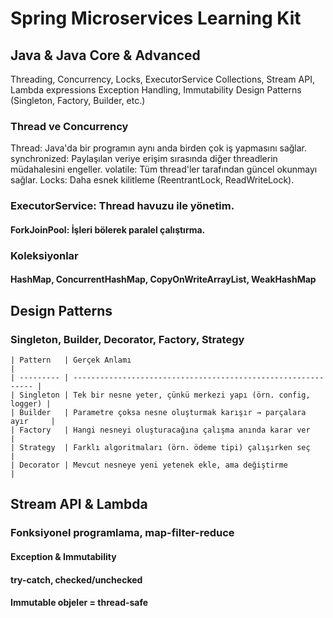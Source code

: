 # Spring Microservices Learning Kit

## Java & Java Core & Advanced

Threading, Concurrency, Locks, ExecutorService
Collections, Stream API, Lambda expressions
Exception Handling, Immutability
Design Patterns (Singleton, Factory, Builder, etc.)

### Thread ve Concurrency

Thread: Java'da bir programın aynı anda birden çok iş yapmasını sağlar.
synchronized: Paylaşılan veriye erişim sırasında diğer threadlerin müdahalesini engeller.
volatile: Tüm thread'ler tarafından güncel okunmayı sağlar.
Locks: Daha esnek kilitleme (ReentrantLock, ReadWriteLock).

### ExecutorService: Thread havuzu ile yönetim.
#### ForkJoinPool: İşleri bölerek paralel çalıştırma.

### Koleksiyonlar
#### HashMap, ConcurrentHashMap, CopyOnWriteArrayList, WeakHashMap

## Design Patterns
### Singleton, Builder, Decorator, Factory, Strategy

```
| Pattern   | Gerçek Anlamı                                                 |
| --------- | ------------------------------------------------------------- |
| Singleton | Tek bir nesne yeter, çünkü merkezi yapı (örn. config, logger) |
| Builder   | Parametre çoksa nesne oluşturmak karışır → parçalara ayır     |
| Factory   | Hangi nesneyi oluşturacağına çalışma anında karar ver         |
| Strategy  | Farklı algoritmaları (örn. ödeme tipi) çalışırken seç         |
| Decorator | Mevcut nesneye yeni yetenek ekle, ama değiştirme              |

```

## Stream API & Lambda
### Fonksiyonel programlama, map-filter-reduce

#### Exception & Immutability
#### try-catch, checked/unchecked
#### Immutable objeler = thread-safe
